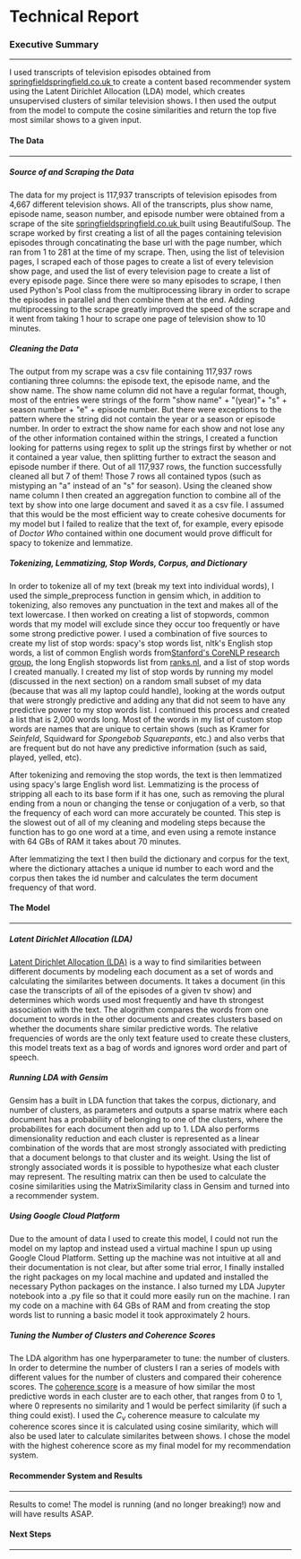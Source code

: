 # Technical Report

### Executive Summary
____

I used transcripts of television episodes obtained from [springfieldspringfield.co.uk
](https://www.springfieldspringfield.co.uk/) to create a content based recommender system using the Latent Dirichlet Allocation (LDA) model, which creates unsupervised clusters of similar television shows. I then used the output from the model to compute the cosine similarities and return the top five most similar shows to a given input.

#### The Data
____
##### Source of and Scraping the Data
The data for my project is 117,937 transcripts of television episodes from 4,667 different television shows. All of the transcripts, plus show name, episode name, season number, and episode number were obtained from a scrape of the site [springfieldspringfield.co.uk
](https://www.springfieldspringfield.co.uk/) built using BeautifulSoup. The scrape worked by first creating a list of all the pages containing television episodes through concatinating the base url with the page number, which ran from 1 to 281 at the time of my scrape. Then, using the list of television pages, I scraped each of those pages to create a list of every television show page, and used the list of every television page to create a list of every episode page. Since there were so many episodes to scrape, I then used Python's Pool class from the multiprocessing library in order to scrape the episodes in parallel and then combine them at the end. Adding multiprocessing to the scrape greatly improved the speed of the scrape and it went from taking 1 hour to scrape one page of television show to 10 minutes.

##### Cleaning the Data
The output from my scrape was a csv file containing 117,937 rows contianing three columns: the episode text, the episode name, and the show name. The show name column did not have a regular format, though, most of the entries were strings of the form "show name" + "(year)"+ "s" + season number + "e" + episode number. But there were exceptions to the pattern where the string did not contain the year or a season or episode number. In order to extract the show name for each show and not lose any of the other information contained within the strings, I created a function looking for patterns using regex to split up the strings first by whether or not it contained a year value, then splitting further to extract the season and episode number if there. Out of all 117,937 rows, the function successfully cleaned all but 7 of them! Those 7 rows all contained typos (such as mistyping an "a" instead of an "s" for season). Using the cleaned show name column I then created an aggregation function to combine all of the text by show into one large document and saved it as a csv file. I assumed that this would be the most efficient way to create cohesive documents for my model but I failed to realize that the text of, for example, every episode of *Doctor Who* contained within one document would prove difficult for spacy to tokenize and lemmatize. 

##### Tokenizing, Lemmatizing, Stop Words, Corpus, and Dictionary 
In order to tokenize all of my text (break my text into individual words), I used the simple_preprocess function in gensim which, in addition to tokenizing, also removes any punctuation in the text and makes all of the text lowercase. I then worked on creating a list of stopwords, common words that my model will exclude since they occur too frequently or have some strong predictive power. I used a combination of five sources to create my list of stop words: spacy's stop words list, nltk's English stop words, a list of common English words from[Stanford's CoreNLP research group](https://github.com/stanfordnlp/CoreNLP/blob/master/data/edu/stanford/nlp/patterns/surface/stopwords.txt),  the long English stopwords list from [ranks.nl](https://www.ranks.nl/stopwords), and a list of stop words I created manually. I created my list of stop words by running my model (discussed in the next section) on a random small subset of my data (because that was all my laptop could handle), looking at the words output that were strongly predictive and adding any that did not seem to have any predictive power to my stop words list. I continued this process and created a list that is 2,000 words long. Most of the words in my list of custom stop words are names that are unique to certain shows (such as Kramer for *Seinfeld*, Squidward for *Spongebob Squarepants*, etc.) and also verbs that are frequent but do not have any predictive information (such as said, played, yelled, etc).

After tokenizing and removing the stop words, the text is then lemmatized using spacy's large English word list. Lemmatizing is the process of stripping all each to its base form if it has one, such as removing the plural ending from a noun or changing the tense or conjugation of a verb, so that the frequency of each word can more accurately be counted. This step is the slowest out of all of my cleaning and modeling steps because the function has to go one word at a time, and even using a remote instance with 64 GBs of RAM it takes about 70 minutes. 

After lemmatizing the text I then build the dictionary and corpus for the text, where the dictionary attaches a unique id number to each word and the corpus then takes the id number and calculates the term document frequency of that word.

#### The Model
_____

##### Latent Dirichlet Allocation (LDA)
[Latent Dirichlet Allocation (LDA)](https://towardsdatascience.com/light-on-math-machine-learning-intuitive-guide-to-latent-dirichlet-allocation-437c81220158) is a way to find similarities between different documents by modeling each document as a set of words and calculating the similarites between documents. It takes a document (in this case the transcripts of all of the episodes of a given tv show) and determines which words used most frequently and have th strongest association with the text. The alogrithm compares the words from one document to words in the other documents and creates clusters based on whether the documents share similar predictive words. The relative frequencies of words are the only text feature used to create these clusters, this model treats text as a bag of words and ignores word order and part of speech. 

##### Running LDA with Gensim
Gensim has a built in LDA function that takes the corpus, dictionary, and number of clusters, as parameters and outputs a sparse matrix where each document has a probabiliity of belonging to one of the clusters, where the probabilites for each document then add up to 1. LDA also performs dimensionality reduction and each cluster is represented as a linear combination of the words that are most strongly associated with predicting that a document belongs to that cluster and its weight. Using the list of strongly associated words it is possible to hypothesize what each cluster may represent. The resulting matrix can then be used to calculate the cosine similarities using the MatrixSimilarity class in Gensim and turned into a recommender system.


##### Using Google Cloud Platform
Due to the amount of data I used to create this model, I could not run the model on my laptop and instead used a virtual machine I spun up using Google Cloud Platform. Setting up the machine was not intuitive at all and their documentation is not clear, but after some trial error, I finally installed the right packages on my local machine and updated and installed the necessary Python packages on the instance. I also turned my LDA Jupyter notebook into a .py file so that it could more easily run on the machine. I ran my code on a machine with 64 GBs of RAM and from creating the stop words list to running a basic model it took approximately 2 hours.

##### Tuning the Number of Clusters and Coherence Scores
The LDA algorithm has one hyperparameter to tune: the number of clusters. In order to determine the number of clusters I ran a series of models with different values for the number of clusters and compared their coherence scores. The [coherence score](https://towardsdatascience.com/evaluate-topic-model-in-python-latent-dirichlet-allocation-lda-7d57484bb5d0) is a measure of how similar the most predictive words in each cluster are to each other, that ranges from 0 to 1, where 0 represents no similarity and 1 would be perfect similarity (if such a thing could exist). I used the $C_v$ coherence measure to calculate my coherence scores since it is calculated using cosine similarity, which will also be used later to calculate similarites between shows. I chose the model with the highest coherence score as my final model for my recommendation system.  

#### Recommender System and Results
_____
Results to come! The model is running (and no longer breaking!) now and will have results ASAP.

#### Next Steps
____





